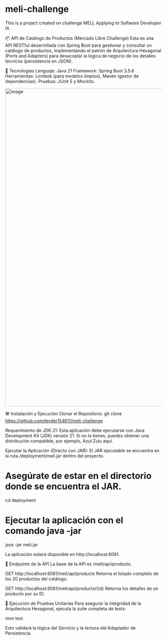 # meli-challenge
This is a project created on challenge MELI, Applying to Software Developer IA

📦 API de Catálogo de Productos (Mercado Libre Challenge)
Esta es una API RESTful desarrollada con Spring Boot para gestionar y consultar un catálogo de productos, implementando el patrón de Arquitectura Hexagonal (Ports and Adapters) para desacoplar la lógica de negocio de los detalles técnicos (persistencia en JSON).

🚀 Tecnologías
Lenguaje: Java 21
Framework: Spring Boot 3.5.6
Herramientas: Lombok (para modelos limpios), Maven (gestor de dependencias).
Pruebas: JUnit 5 y Mockito.

<img width="1536" height="1024" alt="image" src="https://github.com/user-attachments/assets/81a7d7a2-8e0c-448f-aede-e19ed0189612" />

🛠️ Instalación y Ejecución
Clonar el Repositorio:
git clone https://github.com/leyder154611/meli-challenge

Requerimiento de JDK 21:
Esta aplicación debe ejecutarse con Java Development Kit (JDK) versión 21.
Si no lo tienes, puedes obtener una distribución compatible, por ejemplo, Azul Zulu aquí.

Ejecutar la Aplicación (Directo con JAR):
El JAR ejecutable se encuentra en la ruta /deployment/meli.jar dentro del proyecto.

# Asegúrate de estar en el directorio donde se encuentra el JAR.
cd deployment 

# Ejecutar la aplicación con el comando java -jar
java -jar meli.jar

La aplicación estará disponible en http://localhost:8081.

📌 Endpoints de la API
La base de la API es /meli/api/products.

GET
http://localhost:8081/meli/api/products
Retorna el listado completo de los 20 productos del catálogo.

GET
http://localhost:8081/meli/api/products/{id}
Retorna los detalles de un producto por su ID.

🧪 Ejecución de Pruebas Unitarias
Para asegurar la integridad de la Arquitectura Hexagonal, ejecuta la suite completa de tests:

mvn test

Esto validará la lógica del Servicio y la lectura del Adaptador de Persistencia.

